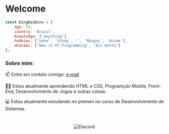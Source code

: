 # Welcome

<p align="center">
</p>

```javascript
const KingDasWinx = {
    age: 16,
    country: 'Brazil',
    knowledge: ['anything'],
    hobbies: ['hehe', 'Study', '', 'Mangas', 'Anime'],
    whatami: ['New in PC Programming', 'Aii motta']
};
```


<h3>Sobre mim:</h3>

<p align="left">
    📫 Entre em contato comigo: <a href = "mailto: jvnqsoumheroiking@gmail.com"> e-mail </a>
</p>

<p align="left">
    👨‍💻 Estou atualmente aprendendo HTML e CSS, Programção Mobile, Front-End, Desenvolvimento de Jogos e outras coisas.
</p>

<p align="left">
    💻 Estou atualmente estudando no premen no curso de Desenvolvimento de Sistemas.
</p>

#


<p align="center">
<img alt="Discord" src="https://img.shields.io/badge/Discord-KingDasWinx 3792-%237159c1?style=for-the-badge&logo=discord">
<img
</p>

